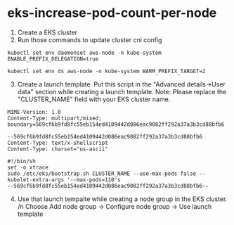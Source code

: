 # eks-increase-pod-count-per-node

1. Create a EKS cluster
2. Run those commands to update cluster cni config

```
kubectl set env daemonset aws-node -n kube-system ENABLE_PREFIX_DELEGATION=true
```
```
kubectl set env ds aws-node -n kube-system WARM_PREFIX_TARGET=2
```
3. Create a launch template.
Put this script in the "Advanced details->User data" section while creating a launch template.
Note: Please replace the "CLUSTER_NAME" field with your EKS cluster name.

```
MIME-Version: 1.0
Content-Type: multipart/mixed; boundary=569cf6b9fd8fc55eb154ed4109442d086eac9082ff292a37a3b3cd88bfb6
                                                                    
--569cf6b9fd8fc55eb154ed4109442d086eac9082ff292a37a3b3cd88bfb6
Content-Type: text/x-shellscript
Content-Type: charset="us-ascii"
                                                                    
#!/bin/sh
set -o xtrace
sudo /etc/eks/bootstrap.sh CLUSTER_NAME --use-max-pods false --kubelet-extra-args '--max-pods=110's
--569cf6b9fd8fc55eb154ed4109442d086eac9082ff292a37a3b3cd88bfb6--
```
4. Use that launch tempalte while creating a node group in the EKS cluster. /n
Choose Add node group -> Configure node group -> Use launch template
